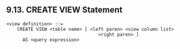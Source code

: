 <div id="createview" class="section">

<div class="titlepage">

<div>

<div>

## 9.13. CREATE VIEW Statement

</div>

</div>

</div>

``` programlisting
<view definition> ::=
    CREATE VIEW <table name> [ <left paren> <view column list>
                                  <right paren> ]
      AS <query expression>
```

</div>
